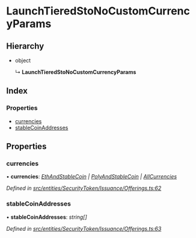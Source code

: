 # LaunchTieredStoNoCustomCurrencyParams

## Hierarchy

* object

  ↳ **LaunchTieredStoNoCustomCurrencyParams**

## Index

### Properties

* [currencies](_entities_securitytoken_issuance_offerings_.launchtieredstonocustomcurrencyparams.md#currencies)
* [stableCoinAddresses](_entities_securitytoken_issuance_offerings_.launchtieredstonocustomcurrencyparams.md#stablecoinaddresses)

## Properties

### currencies

• **currencies**: [_EthAndStableCoin_](../external-modules/_entities_securitytoken_issuance_offerings_.md#ethandstablecoin) _\|_ [_PolyAndStableCoin_](../external-modules/_entities_securitytoken_issuance_offerings_.md#polyandstablecoin) _\|_ [_AllCurrencies_](../external-modules/_entities_securitytoken_issuance_offerings_.md#allcurrencies)

_Defined in_ [_src/entities/SecurityToken/Issuance/Offerings.ts:62_](https://github.com/PolymathNetwork/polymath-sdk/blob/550676f/src/entities/SecurityToken/Issuance/Offerings.ts#L62)

### stableCoinAddresses

• **stableCoinAddresses**: _string\[\]_

_Defined in_ [_src/entities/SecurityToken/Issuance/Offerings.ts:63_](https://github.com/PolymathNetwork/polymath-sdk/blob/550676f/src/entities/SecurityToken/Issuance/Offerings.ts#L63)

